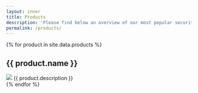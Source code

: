 ```yaml
---
layout: inner
title: Products
description: 'Please find below an overview of our most popular security products.'
permalink: /products/
---
```


{% for product in site.data.products %}
<div class="panel panel-default product">
    <div class="panel-heading">
        <h2 class="panel-title">{{ product.name }}</h2>
    </div>
    <div class="panel-body">
        <img class="pull-right" src="{{ product.image }}">
        {{ product.description }}
    </div>
</div>
{% endfor %}